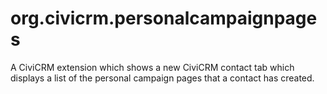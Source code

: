 # org.civicrm.personalcampaignpages
A CiviCRM extension which shows a new CiviCRM contact tab which displays a list of the personal campaign pages that a contact has created.
